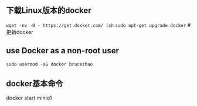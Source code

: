 ## 下载Linux版本的docker

`wget -nv -O - https://get.docker.com/ |sh`
`sudo apt-get upgrade docker` #更新docker


## use Docker as a non-root user

`sudo usermod -aG docker brucezhao`

## docker基本命令

docker start minio1

